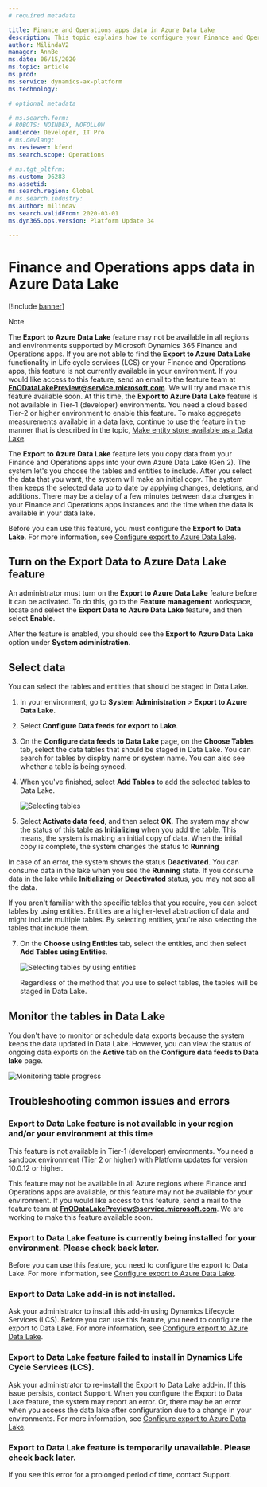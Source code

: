 ```yaml
---
# required metadata

title: Finance and Operations apps data in Azure Data Lake
description: This topic explains how to configure your Finance and Operations apps environment so that it has a data lake.
author: MilindaV2
manager: AnnBe
ms.date: 06/15/2020
ms.topic: article
ms.prod: 
ms.service: dynamics-ax-platform
ms.technology: 

# optional metadata

# ms.search.form: 
# ROBOTS: NOINDEX, NOFOLLOW
audience: Developer, IT Pro
# ms.devlang: 
ms.reviewer: kfend
ms.search.scope: Operations

# ms.tgt_pltfrm: 
ms.custom: 96283
ms.assetid: 
ms.search.region: Global
# ms.search.industry: 
ms.author: milindav
ms.search.validFrom: 2020-03-01
ms.dyn365.ops.version: Platform Update 34

---
```


# Finance and Operations apps data in Azure Data Lake

[!include [banner](../includes/banner.md)]

> [!NOTE]
> The **Export to Azure Data Lake** feature may not be available in all regions and environments supported by Microsoft Dynamics 365 Finance and Operations apps. If you are not able to find the **Export to Azure Data Lake** functionality in Life cycle services (LCS) or your Finance and Operations apps, this feature is not currently available in your environment. If you would like access to this feature, send an email to the feature team at **FnODataLakePreview@service.microsoft.com**. We will try and make this feature available soon. At this time, the **Export to Azure Data Lake** feature is not available in Tier-1 (developer) environments. You need a cloud based Tier-2 or higher environment to enable this feature.
> To make aggregate measurements available in a data lake, continue to use the feature in the manner that is described in the topic, [Make entity store available as a Data Lake](entity-store-data-lake.md).
 
 
The **Export to Azure Data Lake** feature lets you copy data from your Finance and Operations apps into your own Azure Data Lake (Gen 2). The system let's you choose the tables and entities to include. After you select the data that you want, the system will make an initial copy. The system then keeps the selected data up to date by applying changes, deletions, and additions. There may be a delay of a few minutes between data changes in your Finance and Operations apps instances and the time when the data is available in your data lake. 

Before you can use this feature, you must configure the **Export to Data Lake**. For more information, see [Configure export to Azure Data Lake](configure-export-data-lake.md).


## Turn on the Export Data to Azure Data Lake feature

An administrator must turn on the **Export to Azure Data Lake** feature before it can be activated. To do this, go to the **Feature management** workspace, locate and select the **Export Data to Azure Data Lake** feature, and then select **Enable**.

After the feature is enabled, you should see the **Export to Azure Data Lake** option under **System administration**.

## Select data

You can select the tables and entities that should be staged in Data Lake.

1. In your environment, go to **System Administration** \> **Export to Azure Data Lake**.
2. Select **Configure Data feeds for export to Lake**.
3. On the **Configure data feeds to Data Lake** page, on the **Choose Tables** tab, select the data tables that should be staged in Data Lake. You can search for tables by display name or system name. You can also see whether a table is being synced. 
4. When you've finished, select **Add Tables** to add the selected tables to Data Lake.

    ![Selecting tables](./media/Export-Tables-toData-lake-unselectedv2.png)

5. Select **Activate data feed**, and then select **OK**. The system may show the status of this table as **Initializing** when you add the table. This means, the system is making an initial copy of data. When the initial copy is complete, the system changes the status to **Running**

In case of an error, the system shows the status **Deactivated**. You can consume data in the lake when you see the **Running** state. If you consume data in the lake while **Initializing** or **Deactivated** status, you may not see all the data. 

If you aren't familiar with the specific tables that you require, you can select tables by using entities. Entities are a higher-level abstraction of data and might include multiple tables. By selecting entities, you're also selecting the tables that include them.
    
7. On the **Choose using Entities** tab, select the entities, and then select **Add Tables using Entities**.

    ![Selecting tables by using entities](./media/Export-Entities-toData-lake-unselectedv2.png)
    
    Regardless of the method that you use to select tables, the tables will be staged in Data Lake.

## Monitor the tables in Data Lake

You don't have to monitor or schedule data exports because the system keeps the data updated in Data Lake. However, you can view the status of ongoing data exports on the **Active** tab on the **Configure data feeds to Data lake** page.

![Monitoring table progress](./media/Export-Tables-toData-lake-monitorv2.png)

## Troubleshooting common issues and errors

### Export to Data Lake feature is not available in your region and/or your environment at this time
This feature is not available in Tier-1 (developer) environments. You need a sandbox environment (Tier 2 or higher) with Platform updates for version 10.0.12 or higher.

This feature may not be available in all Azure regions where Finance and Operations apps are available, or this feature may not be available for your environment. If you would like access to this feature, send a mail to the feature team at **FnODataLakePreview@service.microsoft.com**. We are working to make this feature available soon.

### Export to Data Lake feature is currently being installed for your environment. Please check back later.
Before you can use this feature, you need to configure the export to Data Lake. For more information, see [Configure export to Azure Data Lake](configure-export-data-lake.md).

### Export to Data Lake add-in is not installed. 
Ask your administrator to install this add-in using Dynamics Lifecycle Services (LCS). Before you can use this feature, you need to configure the export to Data Lake. For more information, see [Configure export to Azure Data Lake](configure-export-data-lake.md).

### Export to Data Lake feature failed to install in Dynamics Life Cycle Services (LCS). 
Ask your administrator to re-install the Export to Data Lake add-in. If this issue persists, contact Support. When you configure the Export to Data Lake feature, the system may report an error. Or, there may be an error when you access the data lake after configuration due to a change in your environments. For more information, see [Configure export to Azure Data Lake](configure-export-data-lake.md).

### Export to Data Lake feature is temporarily unavailable. Please check back later.
If you see this error for a prolonged period of time, contact Support.  

